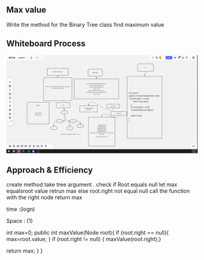 ## Max value
<!-- Description of the challenge -->
Write the  method for the Binary Tree class
find maximum value


## Whiteboard Process
<!-- Embedded whiteboard image -->
![image](max.PNG)
## Approach & Efficiency
<!-- What approach did you take? Why? What is the Big O space/time for this approach? -->
create method take tree argument .
check if Root equals null
let max equalsroot value
retrun max
else root.right not equal null
call the function with the right node
return max

time :(logn)

Space : (1)

int max=0;
public int maxValue(Node root){
 if (root.right == null){
        max=root.value;
    }
    if (root.right != null)
    { maxValue(root.right);}

 return max;
}
}